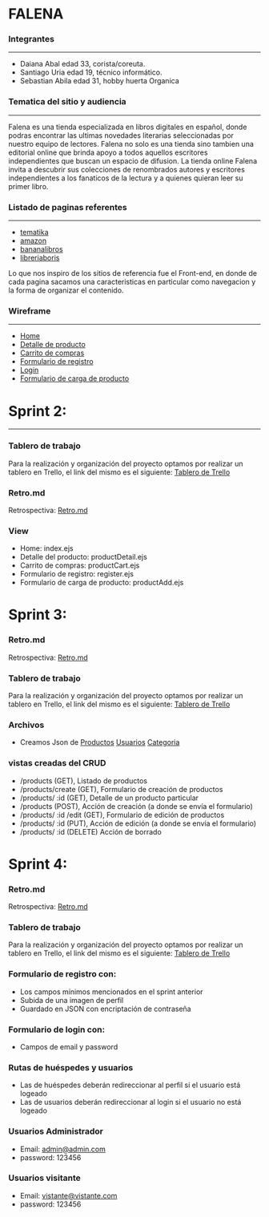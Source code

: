 # FALENA



### Integrantes

------------
- Daiana Abal edad 33, corista/coreuta.
- Santiago Uria edad 19, técnico informático.
- Sebastian Abila edad 31, hobby huerta Organica

### Tematica del sitio y audiencia

------------


Falena es una tienda especializada en libros digitales en español, donde podras encontrar las ultimas novedades literarias seleccionadas por nuestro equipo de lectores.
Falena no solo es una tienda sino tambien una editorial online que brinda apoyo a todos aquellos escritores independientes que buscan un espacio de difusion.
La tienda online Falena invita a descubrir sus colecciones de renombrados autores y escritores independientes a los fanaticos de la lectura y a quienes quieran leer su primer libro.

### Listado de paginas referentes

------------


- [tematika](https://www.tematika.com "tematika")
- [amazon](https://www.amazon.es/ebooks-kindle/b?ie=UTF8&node=827231031 "amazon")
- [bananalibros](https://www.bananalibros.com.ar/ "bananalibros")
- [libreriaboris](https://www.libreriaboris.com.ar/ "libreriaboris")

Lo que nos inspiro de los sitios de referencia fue el Front-end, en donde de cada pagina sacamos una caracteristicas en particular como navegacion y la forma de organizar el contenido.
 
### Wireframe

------------

- [Home](https://github.com/sebastianabila/grupo_10_falena/blob/master/wireframe/Home.png "Home")
- [Detalle de producto](https://github.com/sebastianabila/grupo_10_falena/blob/master/wireframe/Detalle_producto.png "Detalle de producto")
- [Carrito de compras](https://github.com/sebastianabila/grupo_10_falena/blob/master/wireframe/carrito.png "Carrito de compras")
- [Formulario de registro](https://github.com/sebastianabila/grupo_10_falena/blob/master/wireframe/register.png "Formulario de registro")
- [Login](https://github.com/sebastianabila/grupo_10_falena/blob/master/wireframe/login.png "Login")
- [Formulario de carga de producto](https://github.com/sebastianabila/grupo_10_falena/blob/master/wireframe/formulario_de_carga_producto.png "Formulario de carga de producto")



# Sprint 2:

------------
### Tablero de trabajo
Para la realización y organización del proyecto optamos por realizar un tablero en Trello, el link del mismo es el siguiente: [Tablero de Trello](https://trello.com/b/JpDPQ3ev/grupo-10-librería-falena "Tablero de Trello")

### Retro.md
Retrospectiva: [Retro.md](https://github.com/sebastianabila/grupo_10_falena/blob/master/retro.md "retro.md")

### View
- Home: index.ejs
- Detalle del producto: productDetail.ejs
- Carrito de compras: productCart.ejs
- Formulario de registro: register.ejs
- Formulario de carga de producto: productAdd.ejs

# Sprint 3:

### Retro.md
Retrospectiva: [Retro.md](https://github.com/sebastianabila/grupo_10_falena/blob/master/retro.md "retro.md")

### Tablero de trabajo
Para la realización y organización del proyecto optamos por realizar un tablero en Trello, el link del mismo es el siguiente: [Tablero de Trello](https://trello.com/b/JpDPQ3ev/grupo-10-librería-falena "Tablero de Trello")

### Archivos
- Creamos Json de [Productos](https://github.com/sebastianabila/grupo_10_falena/blob/master/falena/data/product.json "Productos") [Usuarios](https://github.com/sebastianabila/grupo_10_falena/blob/master/falena/data/user.json "Usuarios") [Categoria](https://github.com/sebastianabila/grupo_10_falena/blob/master/falena/data/category.json "Categoria")

### vistas creadas del CRUD
- /products (GET), Listado de productos
- /products/create (GET), Formulario de creación de productos
- /products/ :id (GET), Detalle de un producto particular
- /products (POST), Acción de creación (a donde se envía el formulario)
- /products/ :id /edit (GET), Formulario de edición de productos
- /products/ :id (PUT), Acción de edición (a donde se envía el formulario)
- /products/ :id (DELETE) Acción de borrado

# Sprint 4:

### Retro.md
Retrospectiva: [Retro.md](https://github.com/sebastianabila/grupo_10_falena/blob/master/retro.md "retro.md")

### Tablero de trabajo
Para la realización y organización del proyecto optamos por realizar un tablero en Trello, el link del mismo es el siguiente: [Tablero de Trello](https://trello.com/b/JpDPQ3ev/grupo-10-librería-falena "Tablero de Trello")

### Formulario de registro con:
- Los campos mínimos mencionados en el sprint anterior
- Subida de una imagen de perfil
- Guardado en JSON con encriptación de contraseña
### Formulario de login con:
- Campos de email y password
### Rutas de huéspedes y usuarios
- Las de huéspedes deberán redireccionar al perfil si el usuario está logeado
- Las de usuarios deberán redireccionar al login si el usuario no está logeado
### Usuarios Administrador
- Email: admin@admin.com
- password: 123456
### Usuarios visitante
- Email: vistante@vistante.com
- password: 123456
